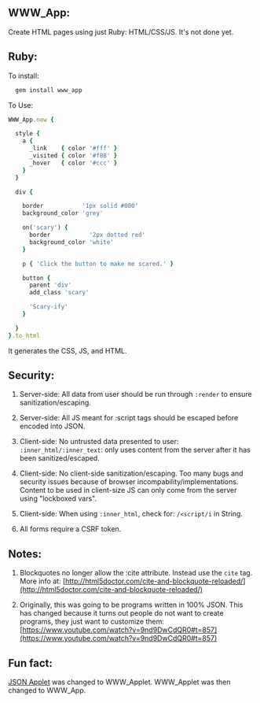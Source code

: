 

WWW\_App:
---------

Create HTML pages using just Ruby: HTML/CSS/JS.
It's not done yet.


Ruby:
--------------

To install:

```ruby
  gem install www_app
```

To Use:

```ruby
WWW_App.new {

  style {
    a {
      _link    { color '#fff' }
      _visited { color '#f88' }
      _hover   { color '#ccc' }
    }
  }

  div {

    border           '1px solid #000'
    background_color 'grey'

    on('scary') {
      border           '2px dotted red'
      background_color 'white'
    }

    p { 'Click the button to make me scared.' }

    button {
      parent 'div'
      add_class 'scary'

      'Scary-ify'
    }

  }
}.to_html
```

It generates the CSS, JS, and HTML.

Security:
-----------

1) Server-side: All data from user should be run through `:render` to
ensure sanitization/escaping.

2) Server-side: All JS meant for :script tags should be escaped before encoded into JSON.

3) Client-side: No untrusted data presented to user: `:inner_html/:inner_text`:
only uses content from the server after it has been sanitized/escaped.

4) Client-side: No client-side sanitization/escaping. Too many bugs and security issues
because of browser incompability/implementations. Content
to be used in client-size JS can only come from the server using "lockboxed vars".

5) Client-side: When using `:inner_html`, check for: `/<script/i` in String.

6) All forms require a CSRF token.


Notes:
-------

1) Blockquotes no longer allow the :cite attribute. Instead use the `cite` tag.
More info at:  [http://html5doctor.com/cite-and-blockquote-reloaded/](http://html5doctor.com/cite-and-blockquote-reloaded/)

2) Originally, this was going to be programs written in 100% JSON. This has changed
because it turns out people do not want to create programs, they just want to customize them:
[https://www.youtube.com/watch?v=9nd9DwCdQR0#t=857](https://www.youtube.com/watch?v=9nd9DwCdQR0#t=857)


Fun fact:
-----

[JSON Applet](http://github.com/da99/json_applet) was changed to WWW\_Applet. WWW\_Applet was then changed to WWW\_App.




